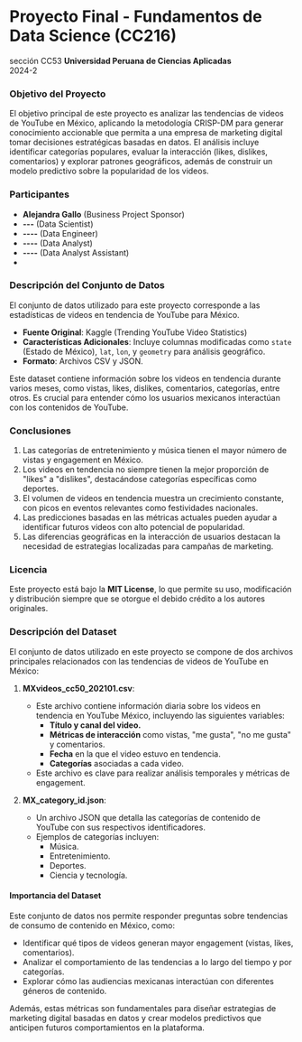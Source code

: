# Proyecto Final - Fundamentos de Data Science (CC216)
sección CC53
**Universidad Peruana de Ciencias Aplicadas**  
2024-2  

### Objetivo del Proyecto
El objetivo principal de este proyecto es analizar las tendencias de videos de YouTube en México, aplicando la metodología CRISP-DM para generar conocimiento accionable que permita a una empresa de marketing digital tomar decisiones estratégicas basadas en datos. El análisis incluye identificar categorías populares, evaluar la interacción (likes, dislikes, comentarios) y explorar patrones geográficos, además de construir un modelo predictivo sobre la popularidad de los videos.

### Participantes
- **Alejandra Gallo** (Business Project Sponsor)  
- **---** (Data Scientist)  
- **----** (Data Engineer)  
- **----** (Data Analyst)
- **----** (Data Analyst Assistant)
- 
### Descripción del Conjunto de Datos
El conjunto de datos utilizado para este proyecto corresponde a las estadísticas de videos en tendencia de YouTube para México.  
- **Fuente Original**: Kaggle (Trending YouTube Video Statistics)  
- **Características Adicionales**: Incluye columnas modificadas como `state` (Estado de México), `lat`, `lon`, y `geometry` para análisis geográfico.  
- **Formato**: Archivos CSV y JSON.  

Este dataset contiene información sobre los videos en tendencia durante varios meses, como vistas, likes, dislikes, comentarios, categorías, entre otros. Es crucial para entender cómo los usuarios mexicanos interactúan con los contenidos de YouTube.

### Conclusiones
1. Las categorías de entretenimiento y música tienen el mayor número de vistas y engagement en México.
2. Los videos en tendencia no siempre tienen la mejor proporción de "likes" a "dislikes", destacándose categorías específicas como deportes.
3. El volumen de videos en tendencia muestra un crecimiento constante, con picos en eventos relevantes como festividades nacionales.
4. Las predicciones basadas en las métricas actuales pueden ayudar a identificar futuros videos con alto potencial de popularidad.
5. Las diferencias geográficas en la interacción de usuarios destacan la necesidad de estrategias localizadas para campañas de marketing.

### Licencia
Este proyecto está bajo la **MIT License**, lo que permite su uso, modificación y distribución siempre que se otorgue el debido crédito a los autores originales.

### Descripción del Dataset

El conjunto de datos utilizado en este proyecto se compone de dos archivos principales relacionados con las tendencias de videos de YouTube en México:

1. **MXvideos_cc50_202101.csv**:  
   - Este archivo contiene información diaria sobre los videos en tendencia en YouTube México, incluyendo las siguientes variables:  
     - **Título y canal del video.**  
     - **Métricas de interacción** como vistas, "me gusta", "no me gusta" y comentarios.  
     - **Fecha** en la que el video estuvo en tendencia.  
     - **Categorías** asociadas a cada video.  
   - Este archivo es clave para realizar análisis temporales y métricas de engagement.

2. **MX_category_id.json**:  
   - Un archivo JSON que detalla las categorías de contenido de YouTube con sus respectivos identificadores.  
   - Ejemplos de categorías incluyen:  
     - Música.  
     - Entretenimiento.  
     - Deportes.  
     - Ciencia y tecnología.  

#### **Importancia del Dataset**  
Este conjunto de datos nos permite responder preguntas sobre tendencias de consumo de contenido en México, como:
- Identificar qué tipos de videos generan mayor engagement (vistas, likes, comentarios).  
- Analizar el comportamiento de las tendencias a lo largo del tiempo y por categorías.  
- Explorar cómo las audiencias mexicanas interactúan con diferentes géneros de contenido.  

Además, estas métricas son fundamentales para diseñar estrategias de marketing digital basadas en datos y crear modelos predictivos que anticipen futuros comportamientos en la plataforma.  

